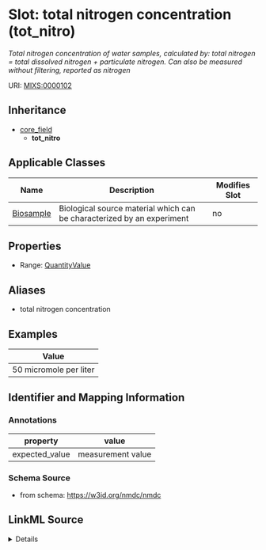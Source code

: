 # Slot: total nitrogen concentration (tot_nitro)


_Total nitrogen concentration of water samples, calculated by: total nitrogen = total dissolved nitrogen + particulate nitrogen. Can also be measured without filtering, reported as nitrogen_



URI: [MIXS:0000102](https://w3id.org/mixs/0000102)




## Inheritance

* [core_field](core_field.md)
    * **tot_nitro**





## Applicable Classes

| Name | Description | Modifies Slot |
| --- | --- | --- |
[Biosample](Biosample.md) | Biological source material which can be characterized by an experiment |  no  |







## Properties

* Range: [QuantityValue](QuantityValue.md)



## Aliases


* total nitrogen concentration




## Examples

| Value |
| --- |
| 50 micromole per liter |

## Identifier and Mapping Information





### Annotations

| property | value |
| --- | --- |
| expected_value | measurement value || preferred_unit | microgram per liter, micromole per liter, milligram per liter || occurrence | 1 |



### Schema Source


* from schema: https://w3id.org/nmdc/nmdc




## LinkML Source

<details>
```yaml
name: tot_nitro
annotations:
  expected_value:
    tag: expected_value
    value: measurement value
  preferred_unit:
    tag: preferred_unit
    value: microgram per liter, micromole per liter, milligram per liter
  occurrence:
    tag: occurrence
    value: '1'
description: 'Total nitrogen concentration of water samples, calculated by: total
  nitrogen = total dissolved nitrogen + particulate nitrogen. Can also be measured
  without filtering, reported as nitrogen'
title: total nitrogen concentration
examples:
- value: 50 micromole per liter
from_schema: https://w3id.org/nmdc/nmdc
aliases:
- total nitrogen concentration
rank: 1000
is_a: core field
slot_uri: MIXS:0000102
multivalued: false
alias: tot_nitro
domain_of:
- Biosample
range: QuantityValue

```
</details>